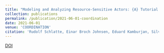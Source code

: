 ```yaml
---
title: "Modeling and Analyzing Resource-Sensitive Actors: {A} Tutorial Introduction"
collection: publications
permalink: /publication/2021-06-01-coordination
date: 2021-06-01
venue: 'COORDINATION'
citation: 'Rudolf Schlatte, Einar Broch Johnsen, Eduard Kamburjan, Silvia Lizeth Tapia Tarifa. (2021). COORDINATION. LNCS 12717'
---
```


[DOI](https://doi.org/10.1007/978-3-030-78142-2_1)

